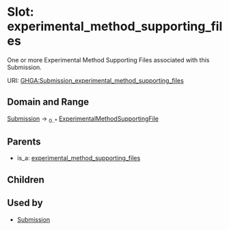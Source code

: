
# Slot: experimental_method_supporting_files


One or more Experimental Method Supporting Files associated with this Submission.

URI: [GHGA:Submission_experimental_method_supporting_files](https://w3id.org/GHGA/Submission_experimental_method_supporting_files)


## Domain and Range

[Submission](Submission.md) &#8594;  <sub>0..\*</sub> [ExperimentalMethodSupportingFile](ExperimentalMethodSupportingFile.md)

## Parents

 *  is_a: [experimental_method_supporting_files](experimental_method_supporting_files.md)

## Children


## Used by

 * [Submission](Submission.md)
